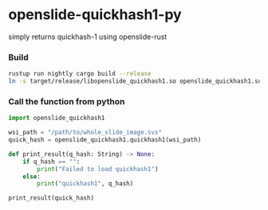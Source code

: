 # openslide-quickhash1-py
simply returns quickhash-1 using openslide-rust

### Build

```sh
rustup run nightly cargo build --release  
ln -s target/release/libopenslide_quickhash1.so openslide_quickhash1.so
```

### Call the function from python

```python
import openslide_quickhash1

wsi_path = "/path/to/whole_slide_image.svs"
quick_hash = openslide_quickhash1.quickhash1(wsi_path)

def print_result(q_hash: String) -> None:
    if q_hash == "":
        print("Failed to load quickhash1")
    else:
        print("quickhash1", q_hash)

print_result(quick_hash)
```
